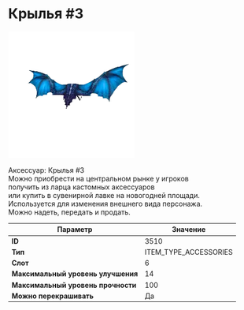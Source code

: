 # Крылья #3

![Item Image](../img/3510.webp?raw=true)

Аксессуар: Крылья #3<br>Можно приобрести на центральном рынке у игроков<br>получить из ларца кастомных аксессуаров<br>или купить в сувенирной лавке на новогодней площади.<br>Используется для изменения внешнего вида персонажа. <br>Можно надеть, передать и продать.


| Параметр | Значение |
|----------|----------|
| **ID** | 3510 |
| **Тип** | ITEM_TYPE_ACCESSORIES |
| **Слот** | 6 |
| **Максимальный уровень улучшения** | 14 |
| **Максимальный уровень прочности** | 100 |
| **Можно перекрашивать** | Да |

